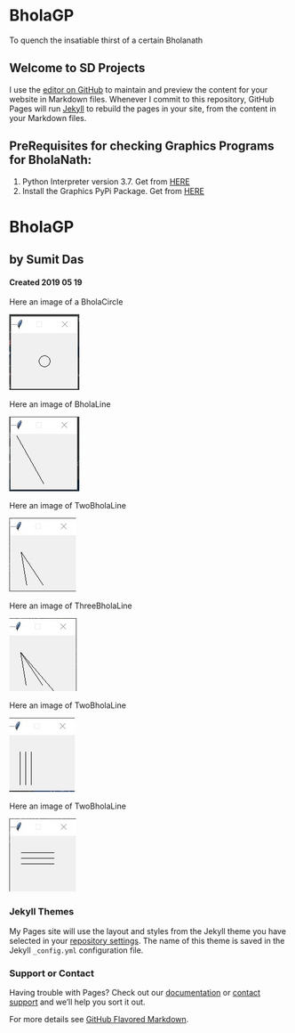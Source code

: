 # BholaGP
To quench the insatiable thirst of a certain Bholanath

## Welcome to SD Projects

I use the [editor on GitHub](https://github.com/RustyNails8/BholaGP/edit/master/README.md) to maintain and preview the content for your website in Markdown files. Whenever I commit to this repository, GitHub Pages will run [Jekyll](https://jekyllrb.com/) to rebuild the pages in your site, from the content in your Markdown files.

## PreRequisites for checking Graphics Programs for BholaNath:
1. Python Interpreter version 3.7. Get from [HERE](https://www.python.org/)
2. Install the Graphics PyPi Package. Get from [HERE](https://pypi.org/project/graphics/)

# BholaGP
## by Sumit Das
#### Created 2019 05 19

Here an image of a BholaCircle

![Bhola Circle](https://raw.githubusercontent.com/RustyNails8/BholaGP/master/Circle.jpg)

Here an image of BholaLine

![Bhola Line](https://raw.githubusercontent.com/RustyNails8/BholaGP/master/Line.jpg)

Here an image of TwoBholaLine

![Bhola TwoLines](https://raw.githubusercontent.com/RustyNails8/BholaGP/master/TwoLines.jpg)

Here an image of ThreeBholaLine

![Bhola ThreeLines](https://raw.githubusercontent.com/RustyNails8/BholaGP/master/ThreeLines.jpg)

Here an image of TwoBholaLine

![Bhola ParallelVerticalLines](https://raw.githubusercontent.com/RustyNails8/BholaGP/master/ParallelVerticalLines.jpg)

Here an image of TwoBholaLine

![Bhola ParallelHorizontalLines](https://raw.githubusercontent.com/RustyNails8/BholaGP/master/ParallelHorizontalLines.jpg)




### Jekyll Themes

My Pages site will use the layout and styles from the Jekyll theme you have selected in your [repository settings](https://github.com/RustyNails8/SAPonAIXandOracle/settings). The name of this theme is saved in the Jekyll `_config.yml` configuration file.

### Support or Contact

Having trouble with Pages? Check out our [documentation](https://help.github.com/categories/github-pages-basics/) or [contact support](https://github.com/contact) and we’ll help you sort it out.

For more details see [GitHub Flavored Markdown](https://guides.github.com/features/mastering-markdown/).
